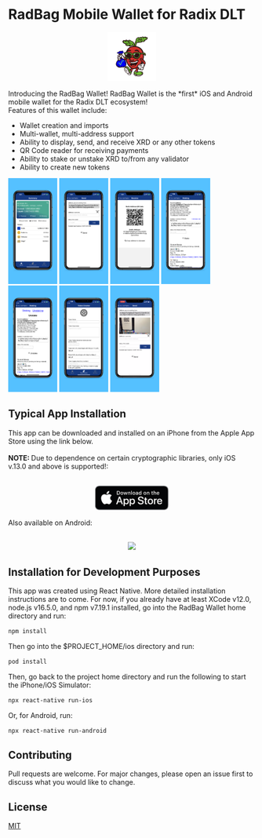# RadBag Mobile Wallet for Radix DLT

<p align="center">
<img alight="center" src="src/assets/radish_nobackground.png" width="100" />
</p>
Introducing the RadBag Wallet! RadBag Wallet is the *first* iOS and Android mobile wallet for the Radix DLT ecosystem!
</br>
Features of this wallet include:

- Wallet creation and imports
- Multi-wallet, multi-address support
- Ability to display, send, and receive XRD or any other tokens
- QR Code reader for receiving payments
- Ability to stake or unstake XRD to/from any validator
- Ability to create new tokens 

<p float="left">
  <img src="src/assets/6.5-inchScreenshot1.png" width="100" />
  <img src="src/assets/6.5-inchScreenshot2.png" width="100" /> 
  <img src="src/assets/6.5-inchScreenshot3.png" width="100" />
  <img src="src/assets/6.5-inchScreenshot4.png" width="100" />
  <img src="src/assets/6.5-inchScreenshot5.png" width="100" /> 
  <img src="src/assets/6.5-inchScreenshot6.png" width="100" />
  <img src="src/assets/6.5-inchScreenshot7.png" width="100" />
</p>

## Typical App Installation

This app can be downloaded and installed on an iPhone from the Apple App Store using the link below. 
</br>
</br>
<b>NOTE: </b>Due to dependence on certain cryptographic libraries, only iOS v.13.0 and above is supported!:
</br>
</br>
<p align="center">
<a href="https://apps.apple.com/us/app/raddish-wallet/id1608033916"><img src="src/assets/download-on-the-app-store-badge.png" width="150" /></a>
</p>

Also available on Android:
</br>
</br>
<p align="center">
<a href="https://play.google.com/store/apps/details?id=com.raddishwallet&hl=en_US&gl=US"><img src="https://i0.wp.com/radbag.io/wp-content/uploads/2022/03/googleplay-1.png?resize=768%2C228&ssl=1" width="150" /></a>
</p>

## Installation for Development Purposes

This app was created using React Native. More detailed installation instructions are to come. For now, if you already have at least XCode v12.0, node.js v16.5.0, and npm v7.19.1 installed, go into the RadBag Wallet home directory and run:

```bash
npm install
```
Then go into the $PROJECT_HOME/ios directory and run:
```bash
pod install
```

Then, go back to the project home directory and run the following to start the iPhone/iOS Simulator:

```bash
npx react-native run-ios  
```

Or, for Android, run:

```bash
npx react-native run-android
```



## Contributing
Pull requests are welcome. For major changes, please open an issue first to discuss what you would like to change.

## License
[MIT](https://choosealicense.com/licenses/mit/)
